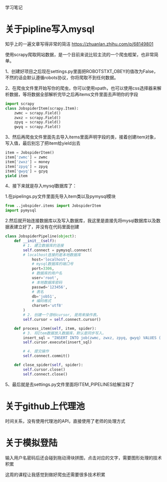 学习笔记

# 关于pipline写入mysql
知乎上的一遍文章写得非常的简洁
https://zhuanlan.zhihu.com/p/68149801

使用scrapy爬取网站数据，是一个目前来说比较主流的一个爬虫框架，也非常简单。

1、创建好项目之后现在settings.py里面把ROBOTSTXT_OBEY的值改为False，不然的话会默认遵循robots协议，你将爬取不到任何数据。

2、在爬虫文件里开始写你的爬虫，你可以使用xpath，也可以使用css选择器来解析数据，等将数据全部解析完毕之后再items文件里面去声明你的字段

```python
import scrapy
class JobspiderItem(scrapy.Item):
    zwmc = scrapy.Field()
    zwxz = scrapy.Field()
    zpyq = scrapy.Field()
    gwyq = scrapy.Field()
```
3、然后再爬虫文件里面先去导入items里面声明字段的类，接着创建item对象，写入值，最后别忘了把item给yield出去

```python
item = JobspiderItem()
item['zwmc'] = zwmc
item['zwxz'] = money
item['zpyq'] = zpyq
item['gwyq'] = gzyq
yield item
```
4、接下来就是存入mysql数据库了：

1.在pipelings.py文件里面先导入item类以及pymysql模块
```python
from ..jobspider.items import JobspiderItem
import pymysql
```
2.然后就开始连接数据库以及写入数据库，我这里是直接先将mysql数据库以及数据表建立好了，并没有在代码里面创建
```python
class JobspiderPipeline(object):
    def __init__(self):
        # 1. 建立数据库的连接
        self.connect = pymysql.connect(
	    # localhost连接的是本地数据库
            host='localhost',
            # mysql数据库的端口号
            port=3306,
            # 数据库的用户名
            user='root',
            # 本地数据库密码
            passwd='123456',
            # 表名
            db='job51',
            # 编码格式
            charset='utf8'
        )
        # 2. 创建一个游标cursor, 是用来操作表。
        self.cursor = self.connect.cursor()

    def process_item(self, item, spider):
        # 3. 将Item数据放入数据库，默认是同步写入。
        insert_sql = "INSERT INTO job(zwmc, zwxz, zpyq, gwyq) VALUES ('%s', '%s', '%s', '%s')" % (item['zwmc'], item['zwxz'], item['zpyq'], item['gwyq'])
        self.cursor.execute(insert_sql)

        # 4. 提交操作
        self.connect.commit()

    def close_spider(self, spider):
        self.cursor.close()
        self.connect.close()
```
5、最后就是去settings.py文件里面将ITEM_PIPELINES给解注释了

# 关于github上代理池
时间关系，没有使用代理池的API，直接使用了老师的处理方式

# 关于模拟登陆
输入用户名密码后还会碰到拖动滑块拼图，点击对应的文字，需要图形处理的技术积累


这周的课程让我感觉到做好爬虫还需要很多技术积累